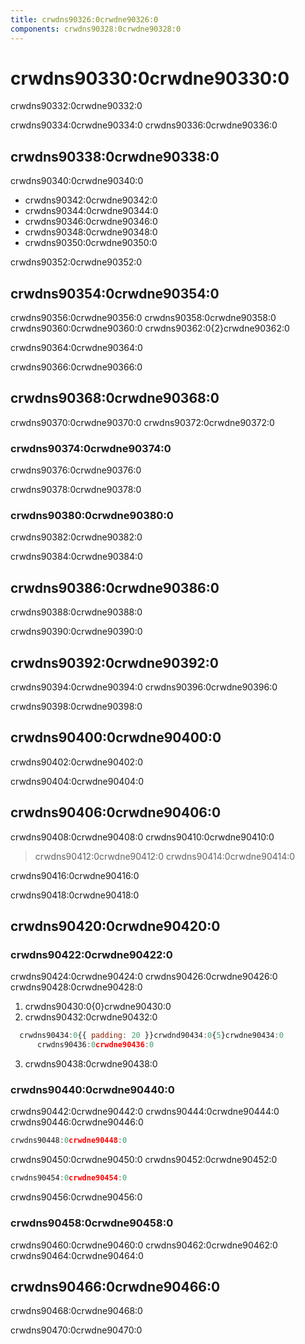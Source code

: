 ```yaml
---
title: crwdns90326:0crwdne90326:0
components: crwdns90328:0crwdne90328:0
---
```


# crwdns90330:0crwdne90330:0

<p class="description">crwdns90332:0crwdne90332:0</p>

crwdns90334:0crwdne90334:0 crwdns90336:0crwdne90336:0

## crwdns90338:0crwdne90338:0

crwdns90340:0crwdne90340:0

- crwdns90342:0crwdne90342:0
- crwdns90344:0crwdne90344:0
- crwdns90346:0crwdne90346:0
- crwdns90348:0crwdne90348:0
- crwdns90350:0crwdne90350:0

crwdns90352:0crwdne90352:0

## crwdns90354:0crwdne90354:0

crwdns90356:0crwdne90356:0 crwdns90358:0crwdne90358:0 crwdns90360:0crwdne90360:0 crwdns90362:0{2}crwdne90362:0

crwdns90364:0crwdne90364:0

crwdns90366:0crwdne90366:0

## crwdns90368:0crwdne90368:0

crwdns90370:0crwdne90370:0 crwdns90372:0crwdne90372:0

### crwdns90374:0crwdne90374:0

crwdns90376:0crwdne90376:0

crwdns90378:0crwdne90378:0

### crwdns90380:0crwdne90380:0

crwdns90382:0crwdne90382:0

crwdns90384:0crwdne90384:0

## crwdns90386:0crwdne90386:0

crwdns90388:0crwdne90388:0

crwdns90390:0crwdne90390:0

## crwdns90392:0crwdne90392:0

crwdns90394:0crwdne90394:0 crwdns90396:0crwdne90396:0

crwdns90398:0crwdne90398:0

## crwdns90400:0crwdne90400:0

crwdns90402:0crwdne90402:0

crwdns90404:0crwdne90404:0

## crwdns90406:0crwdne90406:0

crwdns90408:0crwdne90408:0 crwdns90410:0crwdne90410:0

> crwdns90412:0crwdne90412:0 crwdns90414:0crwdne90414:0

crwdns90416:0crwdne90416:0

crwdns90418:0crwdne90418:0

## crwdns90420:0crwdne90420:0

### crwdns90422:0crwdne90422:0

crwdns90424:0crwdne90424:0 crwdns90426:0crwdne90426:0 crwdns90428:0crwdne90428:0

1. crwdns90430:0{0}crwdne90430:0
2. crwdns90432:0crwdne90432:0

```jsx
  crwdns90434:0{{ padding: 20 }}crwdnd90434:0{5}crwdne90434:0
      crwdns90436:0crwdne90436:0
```

3. crwdns90438:0crwdne90438:0

### crwdns90440:0crwdne90440:0

crwdns90442:0crwdne90442:0 crwdns90444:0crwdne90444:0 crwdns90446:0crwdne90446:0

```jsx
crwdns90448:0crwdne90448:0
```

crwdns90450:0crwdne90450:0 crwdns90452:0crwdne90452:0

```jsx
crwdns90454:0crwdne90454:0
```

crwdns90456:0crwdne90456:0

### crwdns90458:0crwdne90458:0

crwdns90460:0crwdne90460:0 crwdns90462:0crwdne90462:0 crwdns90464:0crwdne90464:0

## crwdns90466:0crwdne90466:0

crwdns90468:0crwdne90468:0

crwdns90470:0crwdne90470:0